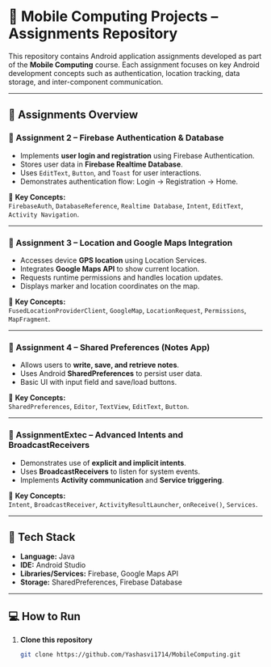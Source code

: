 # 📱 Mobile Computing Projects – Assignments Repository

This repository contains Android application assignments developed as part of the **Mobile Computing** course. Each assignment focuses on key Android development concepts such as authentication, location tracking, data storage, and inter-component communication.

---

## 📂 Assignments Overview

### 🧩 Assignment 2 – **Firebase Authentication & Database**

- Implements **user login and registration** using Firebase Authentication.
- Stores user data in **Firebase Realtime Database**.
- Uses `EditText`, `Button`, and `Toast` for user interactions.
- Demonstrates authentication flow: Login → Registration → Home.

📌 **Key Concepts:**  
`FirebaseAuth`, `DatabaseReference`, `Realtime Database`, `Intent`, `EditText`, `Activity Navigation`.

---

### 🧭 Assignment 3 – **Location and Google Maps Integration**

- Accesses device **GPS location** using Location Services.
- Integrates **Google Maps API** to show current location.
- Requests runtime permissions and handles location updates.
- Displays marker and location coordinates on the map.

📌 **Key Concepts:**  
`FusedLocationProviderClient`, `GoogleMap`, `LocationRequest`, `Permissions`, `MapFragment`.

---

### 📝 Assignment 4 – **Shared Preferences (Notes App)**

- Allows users to **write, save, and retrieve notes**.
- Uses Android **SharedPreferences** to persist user data.
- Basic UI with input field and save/load buttons.

📌 **Key Concepts:**  
`SharedPreferences`, `Editor`, `TextView`, `EditText`, `Button`.

---

### 🚀 AssignmentExtec – **Advanced Intents and BroadcastReceivers**

- Demonstrates use of **explicit and implicit intents**.
- Uses **BroadcastReceivers** to listen for system events.
- Implements **Activity communication** and **Service triggering**.

📌 **Key Concepts:**  
`Intent`, `BroadcastReceiver`, `ActivityResultLauncher`, `onReceive()`, `Services`.

---

## 🧰 Tech Stack

- **Language:** Java  
- **IDE:** Android Studio  
- **Libraries/Services:** Firebase, Google Maps API  
- **Storage:** SharedPreferences, Firebase Database

---

## 💻 How to Run

1. **Clone this repository**
   ```bash
   git clone https://github.com/Yashasvi1714/MobileComputing.git
